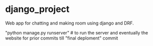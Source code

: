 # django_project
Web app for chatting and making room using django and DRF.

"python manage.py runserver" # to run the server and eventually the website for prior commits till "final deploment" commit


